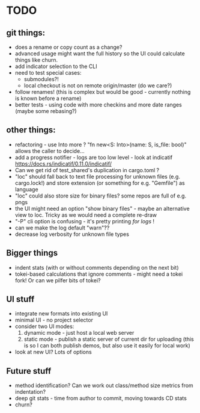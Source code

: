# TODO

## git things:
- does a rename or copy count as a change?
- advanced usage might want the full history so the UI could calculate things like churn.
- add indicator selection to the CLI
- need to test special cases:
  - submodules?!
  - local checkout is not on remote origin/master (do we care?)
- follow renames! (this is complex but would be good - currently nothing is known before a rename)
- better tests - using code with more checkins and more date ranges (maybe some rebasing?)

## other things:
- refactoring - use Into more ? "fn new<S: Into<String>>(name: S, is_file: bool)" allows the caller to decide...
- add a progress notifier - logs are too low level - look at indicatif https://docs.rs/indicatif/0.11.0/indicatif/
- Can we get rid of test_shared's duplication in cargo.toml ?
- "loc" should fall back to text file processing for unknown files (e.g. cargo.lock!) and store extension (or something for e.g. "Gemfile") as language
- "loc" could also store size for binary files? some repos are full of e.g. pngs
 - the UI might need an option "show binary files" - maybe an alternative view to loc.  Tricky as we would need a complete re-draw
- "-P" cli option is confusing - it's pretty printing _for logs_ !
- can we make the log default "warn"??
- decrease log verbosity for unknown file types

## Bigger things
- indent stats (with or without comments depending on the next bit)
- tokei-based calculations that ignore comments - might need a tokei fork! Or can we pilfer bits of tokei?

## UI stuff
- integrate new formats into existing UI
- minimal UI - no project selector
- consider two UI modes:
  1. dynamic mode - just host a local web server
  2. static mode - publish a static server of current dir for uploading
  (this is so I can both publish demos, but also use it easily for local work)
- look at new UI? Lots of options

## Future stuff
- method identification? Can we work out class/method size metrics from indentation?
- deep git stats - time from author to commit, moving towards CD stats
- churn?
